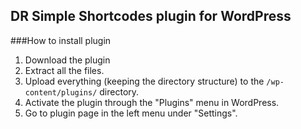 ## DR Simple Shortcodes plugin for WordPress

###How to install plugin

1. Download the plugin
2. Extract all the files.
3. Upload everything (keeping the directory structure) to the `/wp-content/plugins/` directory.
4. Activate the plugin through the "Plugins" menu in WordPress.
5. Go to plugin page in the left menu under "Settings".

